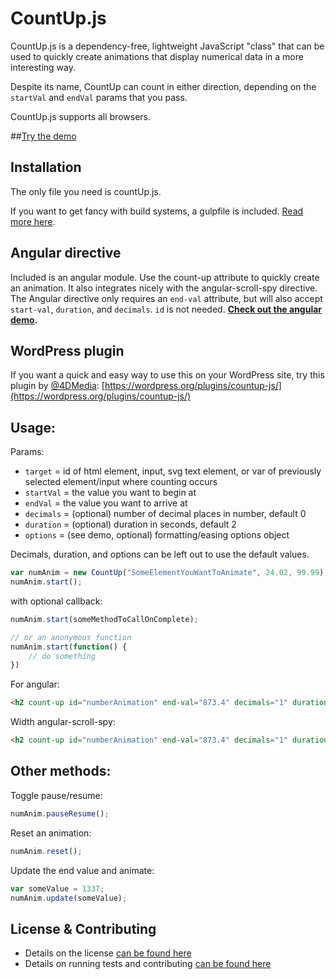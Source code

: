# CountUp.js
CountUp.js is a dependency-free, lightweight JavaScript "class" that can be used to quickly create animations that display numerical data in a more interesting way.

Despite its name, CountUp can count in either direction, depending on the `startVal` and `endVal` params that you pass.

CountUp.js supports all browsers.

##[Try the demo](http://inorganik.github.io/countUp.js)

## Installation

The only file you need is countUp.js. 

If you want to get fancy with build systems, a gulpfile is included. [Read more here](contributing.md).

## Angular directive
Included is an angular module. Use the count-up attribute to quickly create an animation. It also integrates nicely with the angular-scroll-spy directive. The Angular directive only requires an `end-val` attribute, but will also accept `start-val`, `duration`, and `decimals`. `id` is not needed. **[Check out the angular demo](http://inorganik.github.io/angular-scroll-spy).**

## WordPress plugin
If you want a quick and easy way to use this on your WordPress site, try this plugin by [@4DMedia](https://twitter.com/4dMedia): [https://wordpress.org/plugins/countup-js/](https://wordpress.org/plugins/countup-js/)

## Usage:
Params:
- `target` = id of html element, input, svg text element, or var of previously selected element/input where counting occurs
- `startVal` = the value you want to begin at
- `endVal` = the value you want to arrive at
- `decimals` = (optional) number of decimal places in number, default 0 
- `duration` = (optional) duration in seconds, default 2 
- `options` = (see demo, optional) formatting/easing options object 

Decimals, duration, and options can be left out to use the default values.

```js
var numAnim = new CountUp("SomeElementYouWantToAnimate", 24.02, 99.99);
numAnim.start();
```

with optional callback:

```js
numAnim.start(someMethodToCallOnComplete);

// or an anonymous function
numAnim.start(function() {
    // do something
})
```
For angular:
```html
<h2 count-up id="numberAnimation" end-val="873.4" decimals="1" duration="3"></h2>
```
Width angular-scroll-spy:
```html
<h2 count-up id="numberAnimation" end-val="873.4" decimals="1" duration="3" scroll-spy-event="elementFirstScrolledIntoView" scroll-spy></h2>
```

## Other methods:
Toggle pause/resume:

```js
numAnim.pauseResume();
```

Reset an animation:

```js
numAnim.reset();
```

Update the end value and animate:

```js
var someValue = 1337;
numAnim.update(someValue);
```

## License & Contributing
- Details on the license [can be found here](LICENSE.md)
- Details on running tests and contributing [can be found here](contributing.md)
